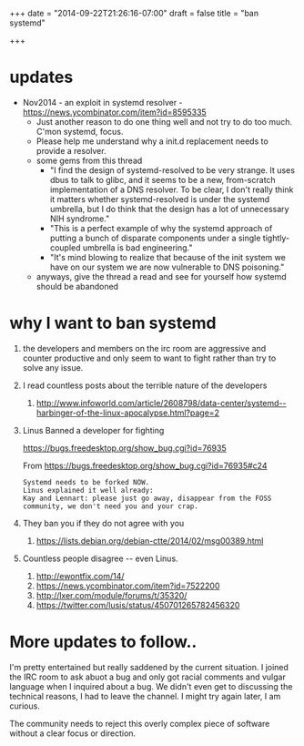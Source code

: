 +++
date = "2014-09-22T21:26:16-07:00"
draft = false
title = "ban systemd"

+++

updates
=============================
- Nov2014 - an exploit in systemd resolver - https://news.ycombinator.com/item?id=8595335
   - Just another reason to do one thing well and not try to do too much. C'mon systemd, focus.
   - Please help me understand why a init.d replacement needs to provide a resolver.
   - some gems from this thread 
      - "I find the design of systemd-resolved to be very strange. It uses dbus to talk to glibc, and it seems to be a new, from-scratch implementation of a DNS resolver. To be clear, I don't really think it matters whether systemd-resolved is under the systemd umbrella, but I do think that the design has a lot of unnecessary NIH syndrome."
      - "This is a perfect example of why the systemd approach of putting a bunch of disparate components under a single tightly-coupled umbrella is bad engineering."
      - "It's mind blowing to realize that because of the init system we have on our system we are now vulnerable to DNS poisoning."
   - anyways, give the thread a read and see for yourself how systemd should be abandoned

why I want to ban systemd
=============================


1. the developers and members on the irc room are aggressive and counter productive and only seem to want to fight
   rather than try to solve any issue.

2. I read countless posts about the terrible nature of the developers

   1. http://www.infoworld.com/article/2608798/data-center/systemd--harbinger-of-the-linux-apocalypse.html?page=2

3. Linus Banned a developer for fighting

   https://bugs.freedesktop.org/show_bug.cgi?id=76935


   From https://bugs.freedesktop.org/show_bug.cgi?id=76935#c24

   ```
   Systemd needs to be forked NOW.
   Linus explained it well already:
   Kay and Lennart: please just go away, disappear from the FOSS community, we don't need you and your crap.
   ```

4. They ban you if they do not agree with you

   1. https://lists.debian.org/debian-ctte/2014/02/msg00389.html


5. Countless people disagree -- even Linus.

   1. http://ewontfix.com/14/
   2. https://news.ycombinator.com/item?id=7522200
   3. http://lxer.com/module/forums/t/35320/
   4. https://twitter.com/lusis/status/450701265782456320

More updates to follow..
=============================

I'm pretty entertained but really saddened by the current situation. I joined the IRC room to ask abuot a bug and only
got racial comments and vulgar language when I inquired about a bug. We didn't even get to discussing the
technical reasons, I had to leave the channel. I might try again later, I am curious.


The community needs to reject this overly complex piece of software without a clear focus or direction.



